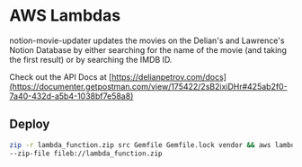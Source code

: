 # AWS Lambdas

notion-movie-updater updates the movies on the Delian's and Lawrence's Notion Database
by either searching for the name of the movie (and taking the first result)
or by searching the IMDB ID.

Check out the API Docs at [https://delianpetrov.com/docs](https://documenter.getpostman.com/view/175422/2sB2ixiDHr#425ab2f0-7a40-432d-a5b4-1038bf7e58a8)

## Deploy

```sh
zip -r lambda_function.zip src Gemfile Gemfile.lock vendor && aws lambda update-function-code --function-name notion-movie-updater \
--zip-file fileb://lambda_function.zip
```
